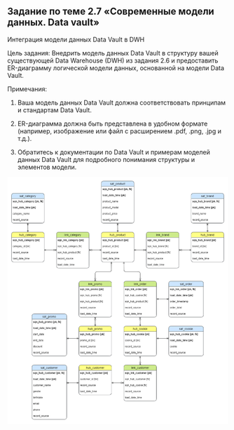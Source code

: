 ## Задание по теме 2.7 «Современные модели данных. Data vault»‎

Интеграция модели данных Data Vault в DWH

Цель задания: Внедрить модель данных Data Vault в структуру вашей существующей Data Warehouse (DWH) из задания 2.6 и предоставить ER-диаграмму логической модели данных, основанной на модели Data Vault.

Примечания:

1. Ваша модель данных Data Vault должна соответствовать принципам и стандартам Data Vault.

2. ER-диаграмма должна быть представлена в удобном формате (например, изображение или файл с расширением .pdf, .png, .jpg и т.д.).

3. Обратитесь к документации по Data Vault и примерам моделей данных Data Vault для подробного понимания структуры и элементов модели.

![](erd-2-7.drawio.png)